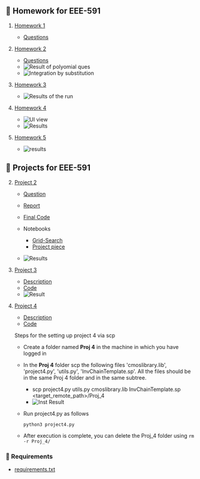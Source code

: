 ## :notebook: Homework for EEE-591

1. [Homework 1](./hw1/)
    - [Questions](./hw1/hw1_root.pdf)

2. [Homework 2](./hw2/)
    - [Questions](./hw2/hw2_pi.pdf)
    - ![Result of polyomial ques](./hw2/Poly.png)
    - ![Integration by substitution](./hw2/hw2_pi_substitution.jpeg)

3. [Homework 3](./hw3/)
    - ![Results of the run](./hw3/HW3-results.PNG)

4. [Homework 4](./hw4/)
    - ![UI view](./hw4/UI.png)
    - ![Results](./hw4/Plot.png)

5. [Homework 5](./hw5/)
    - ![results](./hw5/hw5-results.PNG)
## :blue_book: Projects for EEE-591

2. [Project 2](./proj2/)
    - [Question](./proj2/Project_minevsrock.pdf)
    - [Report](./proj2/proj2.pdf)
    - [Final Code](./proj2/proj2.py)
    - Notebooks
      - [Grid-Search](./proj2/Grid_Search.ipynb)
      - [Project piece](./proj2/Project-2.ipynb)
    
    - ![Results](./proj2/Accuracy_to_components.png)

3. [Project 3](./proj3/)
    - [Description](./proj3/DiodeNonlinear_v5c.pdf)
    - [Code](./proj3/proj3.py)
    - ![Result](./proj3/result.png)

4. [Project 4](./proj4/)
    - [Description](./proj4/Project%204.pdf)
    - [Code](./proj4/project4.py)

    Steps for the setting up project 4 via scp

    - Create a folder named **Proj 4** in the machine in which you have logged in
    - In the **Proj 4** folder scp the following files 'cmoslibrary.lib', 'project4.py', 'utils.py', 'InvChainTemplate.sp'. All the files should be in the same Proj 4 folder and in the same subtree.
      - scp project4.py utils.py cmoslibrary.lib InvChainTemplate.sp <target_remote_path>/Proj_4
      - ![Inst Result](./proj4_inst.PNG)
    - Run project4.py as follows
        
        ```python3 project4.py```
    - After execution is complete, you can delete the Proj_4 folder using 
        ```rm -r Proj_4/```

### :snake: Requirements

- [requirements.txt](./requirements.txt)
